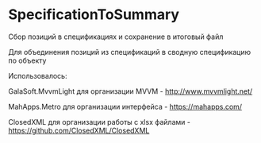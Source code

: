 # SpecificationToSummary
Сбор позиций в спецификациях и сохранение в итоговый файл

Для объединения позиций из спецификаций в сводную спецификацию по объекту

Использовалось: 

GalaSoft.MvvmLight для организации MVVM - http://www.mvvmlight.net/

MahApps.Metro для организации интерфейса - https://mahapps.com/

ClosedXML для организации работы с xlsx файлами - https://github.com/ClosedXML/ClosedXML
